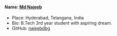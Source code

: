 #### Name: [Md Najeeb](https://github.com/najeebdev98)
- Place: Hyderabad, Telangana, India
- Bio: B.Tech 3rd year student with aspiring dream.
- GitHub: [najeebdbg](https://github.com/najeebdev98)
